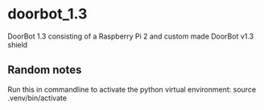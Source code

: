 # doorbot_1.3
DoorBot 1.3 consisting of a Raspberry Pi 2 and custom made DoorBot v1.3 shield

## Random notes
Run this in commandline to activate the python virtual environment:
source .venv/bin/activate
